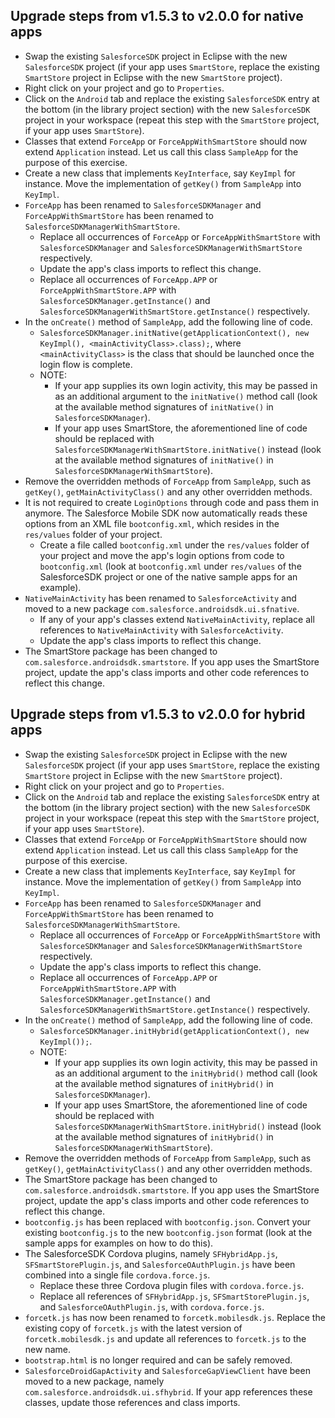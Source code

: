 ## Upgrade steps from v1.5.3 to v2.0.0 for native apps
- Swap the existing `SalesforceSDK` project in Eclipse with the new `SalesforceSDK` project (if your app uses `SmartStore`, replace the existing `SmartStore` project in Eclipse with the new `SmartStore` project).
- Right click on your project and go to `Properties`.
- Click on the `Android` tab and replace the existing `SalesforceSDK` entry at the bottom (in the library project section) with the new `SalesforceSDK` project in your workspace (repeat this step with the `SmartStore` project, if your app uses `SmartStore`).
- Classes that extend `ForceApp` or `ForceAppWithSmartStore` should now extend `Application` instead. Let us call this class `SampleApp` for the purpose of this exercise.
- Create a new class that implements `KeyInterface`, say `KeyImpl` for instance. Move the implementation of `getKey()` from `SampleApp` into `KeyImpl`.
- `ForceApp` has been renamed to `SalesforceSDKManager` and `ForceAppWithSmartStore` has been renamed to `SalesforceSDKManagerWithSmartStore`.
	- Replace all occurrences of `ForceApp` or `ForceAppWithSmartStore` with `SalesforceSDKManager` and `SalesforceSDKManagerWithSmartStore` respectively.
	- Update the app's class imports to reflect this change.
	- Replace all occurrences of `ForceApp.APP` or `ForceAppWithSmartStore.APP` with `SalesforceSDKManager.getInstance()` and `SalesforceSDKManagerWithSmartStore.getInstance()` respectively.
- In the `onCreate()` method of `SampleApp`, add the following line of code.
	- `SalesforceSDKManager.initNative(getApplicationContext(), new KeyImpl(), <mainActivityClass>.class);`, where `<mainActivityClass>` is the class that should be launched once the login flow is complete.
	- NOTE:
		- If your app supplies its own login activity, this may be passed in as an additional argument to the `initNative()` method call (look at the available method signatures of `initNative()` in `SalesforceSDKManager`).
		- If your app uses SmartStore, the aforementioned line of code should be replaced with `SalesforceSDKManagerWithSmartStore.initNative()` instead (look at the available method signatures of `initNative()` in `SalesforceSDKManagerWithSmartStore`).
- Remove the overridden methods of `ForceApp` from `SampleApp`, such as `getKey()`, `getMainActivityClass()` and any other overridden methods.
- It is not required to create `LoginOptions` through code and pass them in anymore. The Salesforce Mobile SDK now automatically reads these options from an XML file `bootconfig.xml`, which resides in the `res/values` folder of your project.
	- Create a file called `bootconfig.xml` under the `res/values` folder of your project and move the app's login options from code to `bootconfig.xml` (look at `bootconfig.xml` under `res/values` of the SalesforceSDK project or one of the native sample apps for an example).
- `NativeMainActivity` has been renamed to `SalesforceActivity` and moved to a new package `com.salesforce.androidsdk.ui.sfnative`.
	- If any of your app's classes extend `NativeMainActivity`, replace all references to `NativeMainActivity` with `SalesforceActivity`.
	- Update the app's class imports to reflect this change.
- The SmartStore package has been changed to `com.salesforce.androidsdk.smartstore`. If you app uses the SmartStore project, update the app's class imports and other code references to reflect this change.

## Upgrade steps from v1.5.3 to v2.0.0 for hybrid apps
- Swap the existing `SalesforceSDK` project in Eclipse with the new `SalesforceSDK` project (if your app uses `SmartStore`, replace the existing `SmartStore` project in Eclipse with the new `SmartStore` project).
- Right click on your project and go to `Properties`.
- Click on the `Android` tab and replace the existing `SalesforceSDK` entry at the bottom (in the library project section) with the new `SalesforceSDK` project in your workspace (repeat this step with the `SmartStore` project, if your app uses `SmartStore`).
- Classes that extend `ForceApp` or `ForceAppWithSmartStore` should now extend `Application` instead. Let us call this class `SampleApp` for the purpose of this exercise.
- Create a new class that implements `KeyInterface`, say `KeyImpl` for instance. Move the implementation of `getKey()` from `SampleApp` into `KeyImpl`.
- `ForceApp` has been renamed to `SalesforceSDKManager` and `ForceAppWithSmartStore` has been renamed to `SalesforceSDKManagerWithSmartStore`.
	- Replace all occurrences of `ForceApp` or `ForceAppWithSmartStore` with `SalesforceSDKManager` and `SalesforceSDKManagerWithSmartStore` respectively.
	- Update the app's class imports to reflect this change.
	- Replace all occurrences of `ForceApp.APP` or `ForceAppWithSmartStore.APP` with `SalesforceSDKManager.getInstance()` and `SalesforceSDKManagerWithSmartStore.getInstance()` respectively.
- In the `onCreate()` method of `SampleApp`, add the following line of code.
	- `SalesforceSDKManager.initHybrid(getApplicationContext(), new KeyImpl());`.
	- NOTE:
		- If your app supplies its own login activity, this may be passed in as an additional argument to the `initHybrid()` method call (look at the available method signatures of `initHybrid()` in `SalesforceSDKManager`).
		- If your app uses SmartStore, the aforementioned line of code should be replaced with `SalesforceSDKManagerWithSmartStore.initHybrid()` instead (look at the available method signatures of `initHybrid()` in `SalesforceSDKManagerWithSmartStore`).
- Remove the overridden methods of `ForceApp` from `SampleApp`, such as `getKey()`, `getMainActivityClass()` and any other overridden methods.
- The SmartStore package has been changed to `com.salesforce.androidsdk.smartstore`. If you app uses the SmartStore project, update the app's class imports and other code references to reflect this change.
- `bootconfig.js` has been replaced with `bootconfig.json`. Convert your existing `bootconfig.js` to the new `bootconfig.json` format (look at the sample apps for examples on how to do this).
- The SalesforceSDK Cordova plugins, namely `SFHybridApp.js`, `SFSmartStorePlugin.js`, and `SalesforceOAuthPlugin.js` have been combined into a single file `cordova.force.js`.
	- Replace these three Cordova plugin files with `cordova.force.js`.
	- Replace all references of `SFHybridApp.js`, `SFSmartStorePlugin.js`, and `SalesforceOAuthPlugin.js`, with `cordova.force.js`.
- `forcetk.js` has now been renamed to `forcetk.mobilesdk.js`. Replace the existing copy of `forcetk.js` with the latest version of `forcetk.mobilesdk.js` and update all references to `forcetk.js` to the new name.
- `bootstrap.html` is no longer required and can be safely removed.
- `SalesforceDroidGapActivity` and `SalesforceGapViewClient` have been moved to a new package, namely `com.salesforce.androidsdk.ui.sfhybrid`. If your app references these classes, update those references and class imports.
